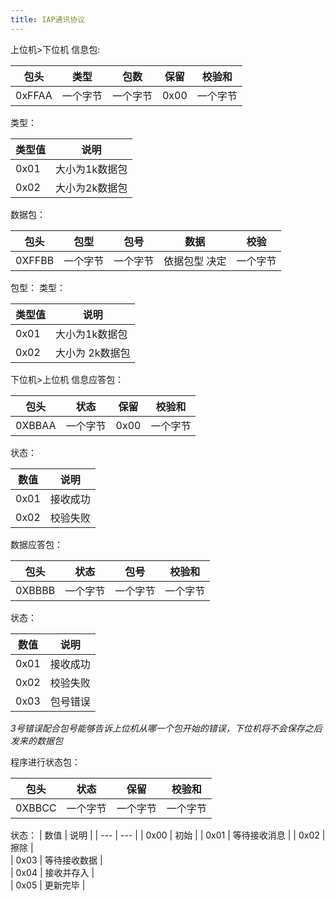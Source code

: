 ```yaml
---
title: IAP通讯协议  
---
```



上位机>下位机
信息包:

| 包头    |类型     | 包数    | 保留    | 校验和    |
| --- | --- | --- | --- | --- |
|0xFFAA     | 一个字节    | 一个字节    | 0x00    |  一个字节   |

类型：

|   类型值 | 说明    |
| --- | --- |
|   0x01  |  大小为1k数据包    |
|    0x02 | 大小为2k数据包     |

数据包：

|  包头   |  包型   |包号    | 数据    | 校验    |
| --- | --- | --- | --- | --- |
|  0XFFBB   | 一个字节    | 一个字节    |  依据包型 决定    |  一个字节   |

包型：
类型：

|   类型值 | 说明    |
| --- | --- |
|   0x01  |  大小为1k数据包    |
|   0x02 |   大小为 2k数据包    |

下位机>上位机
信息应答包：

|  包头   |  状态   |  保留   |  校验和   |
| --- | --- | --- | --- |
|  0XBBAA   |  一个字节   | 0x00    | 一个字节    |

状态：

|  数值   |  说明   |
| --- | --- |
|  0x01   | 接收成功    |
|  0x02  |  校验失败    |

数据应答包：

|  包头   |  状态   |  包号   |  校验和   |
| --- | --- | --- | --- |
|  0XBBBB   |  一个字节   | 一个字节    | 一个字节    |

状态：

|  数值   |  说明   |
| --- | --- |
|  0x01   | 接收成功    |
|  0x02  |  校验失败    |
|  0x03  |  包号错误    |     
*3号错误配合包号能够告诉上位机从哪一个包开始的错误，下位机将不会保存之后发来的数据包*


程序进行状态包：

|   包头  |  状态   |  保留   |  校验和   |
| --- | --- | --- | --- |
|  0XBBCC   |  一个字节   | 一个字节    | 一个字节    |


状态：
|  数值   |  说明   |
| --- | --- |
|  0x00  | 初始    |
|  0x01  |  等待接收消息    |
|  0x02  |  擦除    |    
|  0x03  |  等待接收数据    |     
|  0x04  |  接收并存入    |     
|  0x05  |  更新完毕    |     


